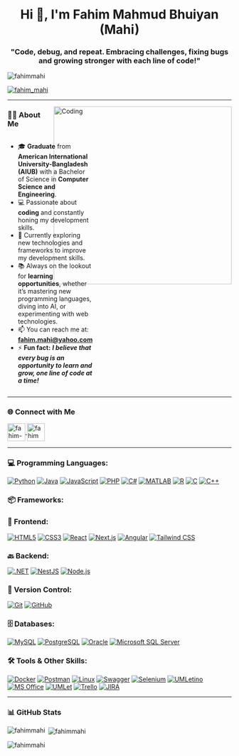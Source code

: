 <h1 align="center">Hi 👋, I'm Fahim Mahmud Bhuiyan (Mahi)</h1>
<h3 align="center">"Code, debug, and repeat. Embracing challenges, fixing bugs and growing stronger with each line of code!"</h3>

<p align="left">
  <img src="https://komarev.com/ghpvc/?username=fahimmahi&label=Profile%20views&color=0e75b6&style=flat" alt="fahimmahi" />
</p>

<p align="left">
  <a href="https://x.com/fahim_mahi" target="blank">
    <img src="https://img.shields.io/twitter/follow/fahim_mahi?style=social" alt="fahim_mahi" />
  </a>
</p>

---

<div>
    <img align="right" alt="Coding" width="400" src="https://media4.giphy.com/media/qgQUggAC3Pfv687qPC/giphy.gif">
</div>

### 👨‍💻 About Me
<div style="display: flex; justify-content: space-between; align-items: center;">
  <div>
    <ul>
      <li>🎓 <strong>Graduate</strong> from <strong>American International University-Bangladesh (AIUB)</strong> with a Bachelor of Science in <strong>Computer Science and Engineering</strong>.</li>
      <li>💻 Passionate about <strong>coding</strong> and constantly honing my development skills.</li>
      <li>🚀 Currently exploring new technologies and frameworks to improve my development skills.</li>
      <li>📚 Always on the lookout for <strong>learning opportunities</strong>, whether it’s mastering new programming languages, diving into AI, or experimenting with web technologies.</li>
      <li>📫 You can reach me at: <a href="mailto:fahim.mahi@yahoo.com"><strong>fahim.mahi@yahoo.com</strong></a></li>
      <li>⚡ <strong>Fun fact:</strong> <i> <b> I believe that every bug is an opportunity to learn and grow, one line of code at a time!</b> </i></li>
    </ul>
  </div>
</div>

---

### 🌐 Connect with Me
<p align="left">
  <a href="https://linkedin.com/in/fahim-mahmud-b-703976141" target="blank">
    <img align="center" src="https://www.vectorlogo.zone/logos/linkedin/linkedin-icon.svg" alt="fahim-mahmud-b-703976141" height="40" width="40" />
  </a>
  <a href="https://instagram.com/fahimmahmudmahi" target="blank">
    <img align="center" src="https://www.vectorlogo.zone/logos/instagram/instagram-icon.svg" alt="fahimmahmudmahi" height="40" width="40" />
  </a>
</p>

---

<h3 align="left">💻 Programming Languages:</h3>
<p align="left">
  <a href="https://www.w3schools.com/python/python_intro.asp" target="_blank" rel="noreferrer"><img src="https://img.shields.io/badge/Python-%233776AB.svg?style=for-the-badge&logo=python&logoColor=yellow" alt="Python" /></a>
  <a href="https://www.w3schools.com/java/default.asp" target="_blank" rel="noreferrer"><img src="https://img.shields.io/badge/Java-%23ED8B00.svg?style=for-the-badge&logo=java&logoColor=white" alt="Java" /></a>
  <a href="https://www.w3schools.com/js/" target="_blank" rel="noreferrer"><img src="https://img.shields.io/badge/JavaScript-%23F7DF1E.svg?style=for-the-badge&logo=javascript&logoColor=black" alt="JavaScript" /></a>
  <a href="https://www.w3schools.com/php/" target="_blank" rel="noreferrer"><img src="https://img.shields.io/badge/PHP-%23777BB4.svg?style=for-the-badge&logo=php&logoColor=white" alt="PHP" /></a>
  <a href="https://www.w3schools.com/cs/index.php" target="_blank" rel="noreferrer"><img src="https://img.shields.io/badge/C%23-%23239120.svg?style=for-the-badge&logo=csharp&logoColor=white" alt="C#" /></a>
  <a href="https://www.tutorialspoint.com/matlab/index.htm" target="_blank" rel="noreferrer"><img src="https://img.shields.io/badge/MATLAB-%23007ACC.svg?style=for-the-badge&logo=mathworks&logoColor=white" alt="MATLAB" /></a>
  <a href="https://www.w3schools.com/r/" target="_blank" rel="noreferrer"><img src="https://img.shields.io/badge/r-%23276DC3.svg?&style=for-the-badge&logo=r&logoColor=white" alt="R"/></a>
  <a href="https://www.w3schools.com/c/c_intro.php" target="_blank" rel="noreferrer"><img src="https://img.shields.io/badge/C-%2300599C.svg?style=for-the-badge&logo=c&logoColor=white" alt="C" /></a>
  <a href="https://www.w3schools.com/cpp/default.asp" target="_blank" rel="noreferrer"><img src="https://img.shields.io/badge/C++-%2300599C.svg?style=for-the-badge&logo=c%2B%2B&logoColor=white" alt="C++" /></a>
</p>

<h3 align="left">📦 Frameworks:</h3>
<h3 align="left">🎨 Frontend:</h3>
<p align="left">
  <a href="https://developer.mozilla.org/en-US/docs/Glossary/HTML5" target="_blank" rel="noreferrer"><img src="https://img.shields.io/badge/HTML5-%23E34F26.svg?style=for-the-badge&logo=html5&logoColor=white" alt="HTML5" /></a>
  <a href="https://www.w3schools.com/css/" target="_blank" rel="noreferrer"><img src="https://img.shields.io/badge/CSS3-%231572B6.svg?style=for-the-badge&logo=css3&logoColor=white" alt="CSS3" /></a>
  <a href="https://react.dev/learn" target="_blank" rel="noreferrer"><img src="https://img.shields.io/badge/React-%2361DAFB.svg?style=for-the-badge&logo=react&logoColor=black" alt="React" /></a>
  <a href="https://nextjs.org/docs" target="_blank" rel="noreferrer"><img src="https://img.shields.io/badge/Next.js-%23000000.svg?style=for-the-badge&logo=next.js&logoColor=white" alt="Next.js" /></a>
  <a href="https://angularjs.org/" target="_blank" rel="noreferrer"><img src="https://img.shields.io/badge/Angular-%23DD0031.svg?style=for-the-badge&logo=angular&logoColor=white" alt="Angular" /></a>
  <a href="https://tailwindcss.com/docs/installation" target="_blank" rel="noreferrer"><img src="https://img.shields.io/badge/Tailwind_CSS-%2338B2AC.svg?style=for-the-badge&logo=tailwind-css&logoColor=white" alt="Tailwind CSS" /></a>
</p>

<h3 align="left">🔙 Backend:</h3>
<p align="left">
  <a href="https://dotnet.microsoft.com/en-us/" target="_blank" rel="noreferrer"><img src="https://img.shields.io/badge/.NET-%235C2D91.svg?style=for-the-badge&logo=dotnet&logoColor=white" alt=".NET" /></a>
  <a href="https://docs.nestjs.com/" target="_blank" rel="noreferrer"><img src="https://img.shields.io/badge/NestJS-%23E0234E.svg?style=for-the-badge&logo=nestjs&logoColor=white" alt="NestJS" /></a>
  <a href="https://nodejs.org/en" target="_blank" rel="noreferrer"><img src="https://img.shields.io/badge/Node.js-%23339933.svg?style=for-the-badge&logo=node.js&logoColor=white" alt="Node.js" /></a>
</p>

<h3 align="left">📂 Version Control:</h3>
<p align="left">
  <a href="https://git-scm.com/doc" target="_blank" rel="noreferrer"><img src="https://img.shields.io/badge/Git-%23F05033.svg?style=for-the-badge&logo=git&logoColor=white" alt="Git" /></a>
  <a href="https://github.com/" target="_blank" rel="noreferrer"><img src="https://img.shields.io/badge/github%20-%23121011.svg?&style=for-the-badge&logo=github&logoColor=white" alt="GitHub"/></a>
</p>

<h3 align="left">🗄️ Databases:</h3>
<p align="left">
  <a href="https://www.mysql.com/" target="_blank" rel="noreferrer"><img src="https://img.shields.io/badge/MySQL-%234479A1.svg?style=for-the-badge&logo=mysql&logoColor=white" alt="MySQL" /></a>
  <a href="https://www.postgresql.org/" target="_blank" rel="noreferrer"><img src="https://img.shields.io/badge/PostgreSQL-%23336791.svg?style=for-the-badge&logo=postgresql&logoColor=white" alt="PostgreSQL" /></a>
  <a href="https://www.oracle.com/" target="_blank" rel="noreferrer"><img src="https://img.shields.io/badge/Oracle-%23F80000.svg?style=for-the-badge&logo=oracle&logoColor=white" alt="Oracle" /></a>
  <a href="https://www.microsoft.com/en-us/sql-server" target="_blank" rel="noreferrer"><img src="https://img.shields.io/badge/Microsoft_SQL_Server-%23007A7A.svg?style=for-the-badge&logo=microsoft-sql-server&logoColor=white" alt="Microsoft SQL Server" /></a>
</p>

<h3 align="left">🛠️ Tools & Other Skills:</h3>
<p align="left">
  <a href="https://docs.docker.com/" target="_blank" rel="noreferrer"><img src="https://img.shields.io/badge/Docker-%232496ED.svg?style=for-the-badge&logo=docker&logoColor=white" alt="Docker" /></a>
  <a href="https://www.postman.com/" target="_blank" rel="noreferrer"><img src="https://img.shields.io/badge/Postman-%23FF6C37.svg?style=for-the-badge&logo=postman&logoColor=white" alt="Postman" /></a>
  <a href="https://www.linux.org/" target="_blank" rel="noreferrer"><img src="https://img.shields.io/badge/Linux-%23FCC624.svg?style=for-the-badge&logo=linux&logoColor=black" alt="Linux" /></a>
  <a href="https://swagger.io/" target="_blank" rel="noreferrer"><img src="https://img.shields.io/badge/Swagger-%2385EA2D.svg?style=for-the-badge&logo=swagger&logoColor=black" alt="Swagger" /></a>
  <a href="https://www.selenium.dev/documentation/" target="_blank" rel="noreferrer"><img src="https://img.shields.io/badge/Selenium-%2343B02A.svg?style=for-the-badge&logo=selenium&logoColor=white" alt="Selenium" /></a>
  <a href="https://www.umletino.com/umletino.html" target="_blank" rel="noreferrer"><img src="https://img.shields.io/badge/UMLetino-%23000000.svg?style=for-the-badge&logo=uml&logoColor=white" alt="UMLetino" /></a>
  <a href="https://www.office.com/" target="_blank" rel="noreferrer"><img src="https://img.shields.io/badge/MS%20Office-%23339933.svg?style=for-the-badge&logo=microsoft-office&logoColor=white" alt="MS Office" /></a>
  <a href="https://www.umlet.com/" target="_blank" rel="noreferrer"><img src="https://img.shields.io/badge/UMLet-%23000000.svg?style=for-the-badge&logo=uml&logoColor=white" alt="UMLet" /></a>
  <a href="https://trello.com/" target="_blank" rel="noreferrer"><img src="https://img.shields.io/badge/Trello-%230A74DA.svg?style=for-the-badge&logo=trello&logoColor=white" alt="Trello" /></a>
  <a href="https://www.atlassian.com/software/jira" target="_blank" rel="noreferrer"><img src="https://img.shields.io/badge/JIRA-%230A0A0A.svg?style=for-the-badge&logo=jira&logoColor=white" alt="JIRA" /></a>
</p>

---

### 📊 GitHub Stats
<p><img align="left" src="https://github-readme-stats.vercel.app/api/top-langs?username=fahimmahi&show_icons=true&locale=en&layout=compact&theme=radical" alt="fahimmahi" /></p>

<p>&nbsp;<img align="center" src="https://github-readme-stats.vercel.app/api?username=fahimmahi&show_icons=true&locale=en&theme=radical" alt="fahimmahi" /></p>

<p><img align="center" src="https://github-readme-streak-stats.herokuapp.com/?user=fahimmahi&theme=radical" alt="fahimmahi" /></p>
